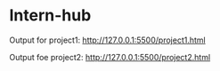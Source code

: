 # Intern-hub
Output for project1: http://127.0.0.1:5500/project1.html

Output foe project2: http://127.0.0.1:5500/project2.html
